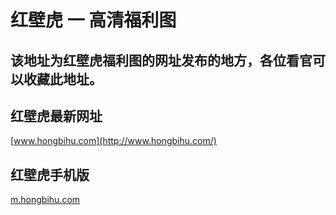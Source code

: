 # 红壁虎 一 高清福利图  

## 该地址为红壁虎福利图的网址发布的地方，各位看官可以收藏此地址。

## 红壁虎最新网址
[www.hongbihu.com](http://www.hongbihu.com/)

## 红壁虎手机版
[m.hongbihu.com](http://m.hongbihu.com/)
